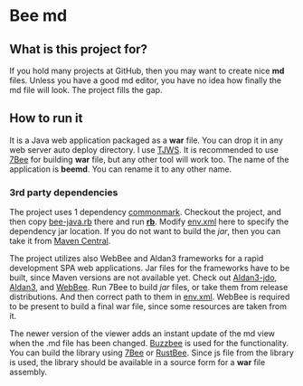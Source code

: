 # Bee md

## What is this project for?
If you hold many projects at GitHub, then you may want to create nice **md** files.
Unless you have a good md editor, you have no idea how finally the md file will look.
The project fills the gap.

## How to run it

It is a Java web application packaged as a **war** file. You can drop it in any web server auto deploy directory.
I use [TJWS](https://github.com/drogatkin/TJWS2). It is recommended to use [7Bee](https://github.com/drogatkin/7Bee) for
building **war** file, but any other tool will work too. The name of the application is **beemd**. You can rename it to any other name.

### 3rd party dependencies
The project uses 1 dependency [commonmark](https://github.com/commonmark/commonmark-java.git). Checkout the project, and then copy
[bee-java.rb](bee-java.rb) there and run **[rb](https://github.com/drogatkin/rust_utilities)**. Modify [env.xml](env.xml) here to specify the dependency jar location. If you do not
want to build the *jar*, then you can take it from [Maven Central](https://search.maven.org/search?q=g:org.commonmark).

The project utilizes also WebBee and Aldan3 frameworks for a rapid development SPA web applications. Jar files for the frameworks have to be built, since Maven versions are not available yet.
 Check out [Aldan3-jdo](https://github.com/drogatkin/aldan3-jdo),  [Aldan3](https://github.com/drogatkin/aldan3), and [WebBee](https://github.com/drogatkin/Webbee). Run 7Bee to build
*jar* files, or take them from release distributions. And then correct path to them in [env.xml](env.xml). WebBee is required to be present to build a final war file, since some resources are taken from it. 

The newer version of the viewer adds an instant update of the md view when the
.md file has been changed. [Buzzbee](https://github.com/drogatkin/Buzzbee) is used for the functionality. You can build the library using
[7Bee](https://github.com/drogatkin/7Bee) or [RustBee](https://github.com/drogatkin/rust_utilities/tree/master/doc/rustbee). Since js file from the
library is used, the library should be available in a source form for a **war** file assembly.
